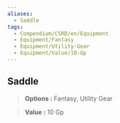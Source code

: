 ```yaml
---
aliases:
  - Saddle
tags:
  - Compendium/CSRD/en/Equipment
  - Equipment/Fantasy
  - Equipment/Utility-Gear
  - Equipment/Value/10-Gp
---
```

  
    
## Saddle    
    
>    
> **Options :** Fantasy, Utility Gear    
> **Value :** 10 Gp